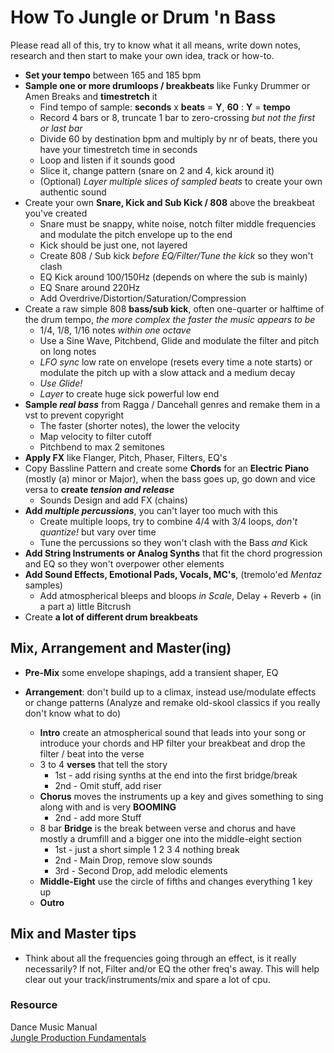 # How To Jungle or Drum 'n Bass

Please read all of this, try to know what it all means, write down notes, research and then start to make your own idea, track or how-to.

- **Set your tempo** between 165 and 185 bpm
- **Sample one or more drumloops / breakbeats** like Funky Drummer or Amen Breaks and **timestretch** it
  - Find tempo of sample: **seconds** x **beats** = **Y**,    **60** : **Y** = **tempo**
  - Record 4 bars or 8, truncate 1 bar to zero-crossing _but not the first or last bar_
  - Divide 60 by destination bpm and multiply by nr of beats, there you have your timestretch time in seconds
  - Loop and listen if it sounds good
  - Slice it, change pattern (snare on 2 and 4, kick around it)
  - (Optional) _Layer multiple slices of sampled beats_ to create your own authentic sound
- Create your own **Snare, Kick and Sub Kick / 808** above the breakbeat you've created
  - Snare must be snappy, white noise, notch filter middle frequencies and modulate the pitch envelope up to the end
  - Kick should be just one, not layered
  - Create 808 / Sub kick _before EQ/Filter/Tune the kick_ so they won't clash
  - EQ Kick around 100/150Hz (depends on where the sub is mainly)
  - EQ Snare around 220Hz
  - Add Overdrive/Distortion/Saturation/Compression
- Create a raw simple 808 **bass/sub kick**, often one-quarter or halftime of the drum tempo, _the more complex the faster the music appears to be_
  - 1/4, 1/8, 1/16 notes _within one octave_
  - Use a Sine Wave, Pitchbend, Glide and modulate the filter and pitch on long notes
  - _LFO sync_ low rate on envelope (resets every time a note starts) or modulate the pitch up with a slow attack and a medium decay
  - _Use Glide!_
  - _Layer_ to create huge sick powerful low end
- **Sample _real bass_** from Ragga / Dancehall genres and remake them in a vst to prevent copyright
  - The faster (shorter notes), the lower the velocity
  - Map velocity to filter cutoff
  - Pitchbend to max 2 semitones
- **Apply FX** like Flanger, Pitch, Phaser, Filters, EQ's
- Copy Bassline Pattern and create some **Chords** for an **Electric Piano** (mostly (a) minor or Major), when the bass goes up, go down and vice versa to **create _tension and release_**
  - Sounds Design and add FX (chains)
- **Add _multiple percussions_**, you can't layer too much with this
  - Create multiple loops, try to combine 4/4 with 3/4 loops, _don't quantize!_ but vary over time
  - Tune the percussions so they won't clash with the Bass _and_ Kick
- **Add String Instruments or Analog Synths** that fit the chord progression and EQ so they won't overpower other elements
- **Add Sound Effects, Emotional Pads, Vocals, MC's**, (tremolo'ed _Mentaz_ samples)
  - Add atmospherical bleeps and bloops _in Scale_, Delay + Reverb + (in a part a) little Bitcrush
- Create **a lot of different drum breakbeats**

## Mix, Arrangement and Master(ing)

- **Pre-Mix** some envelope shapings, add a transient shaper, EQ
- **Arrangement**: don't build up to a climax, instead use/modulate effects or change patterns (Analyze and remake old-skool classics if you really don't know what to do)

  - **Intro** create an atmospherical sound that leads into your song or introduce your chords and HP filter your breakbeat and drop the filter / beat into the verse
  - 3 to 4 **verses** that tell the story
    - 1st - add rising synths at the end into the first bridge/break
    - 2nd - Omit stuff, add riser
  - **Chorus** moves the instruments up a key and gives something to sing along with and is very **BOOMING**
    - 2nd - add more Stuff
  - 8 bar **Bridge** is the break between verse and chorus and have mostly a drumfill and a bigger one into the middle-eight section
    - 1st - just a short simple 1 2 3 4 nothing break
    - 2nd - Main Drop, remove slow sounds
    - 3rd - Second Drop, add melodic elements
  - **Middle-Eight** use the circle of fifths and changes everything 1 key up
  - **Outro**

## Mix and Master tips

- Think about all the frequencies going through an effect, is it really necessarily? If not, Filter and/or EQ the other freq's away. This will help clear out your track/instruments/mix and spare a lot of cpu.

### Resource

Dance Music Manual\
[Jungle Production Fundamentals](https://www.loopmasters.com/genres/121-Music-Courses/products/5627-Jungle-Production-Fundamentals)